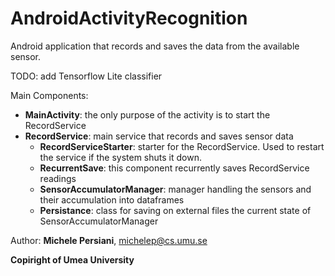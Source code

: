 # AndroidActivityRecognition



Android application that records and saves the data from the available sensor.

TODO: add Tensorflow Lite classifier

Main Components:
- **MainActivity**: the only purpose of the activity is to start the RecordService
- **RecordService**: main service that records and saves sensor data
  - **RecordServiceStarter**: starter for the RecordService. Used to restart the service if the system shuts it down.
  - **RecurrentSave**: this component recurrently saves RecordService readings
  - **SensorAccumulatorManager**: manager handling the sensors and their accumulation into dataframes
  - **Persistance**: class for saving on external files the current state of SensorAccumulatorManager



Author: **Michele Persiani**, michelep@cs.umu.se

**Copiright of Umea University**
